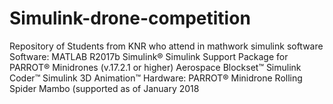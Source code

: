# Simulink-drone-competition
Repository of Students from KNR who attend in mathwork simulink software 
Software:
MATLAB R2017b
Simulink®
Simulink Support Package for PARROT® Minidrones (v.17.2.1 or higher)
Aerospace Blockset™
Simulink Coder™
Simulink 3D Animation™
Hardware:
PARROT® Minidrone
Rolling Spider
Mambo (supported as of January 2018
